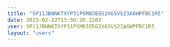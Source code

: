 ```yaml
---
title: "SP11JBNNKTXYP31PSMB3EEG2XGSVS23A6WPFBC1R5"
date: 2025-02-22T13:50:20.220Z
user: SP11JBNNKTXYP31PSMB3EEG2XGSVS23A6WPFBC1R5
layout: "users"
---
```

    